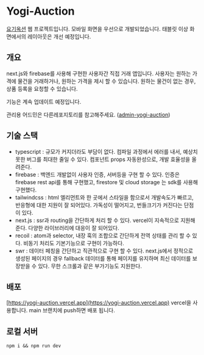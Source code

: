 # Yogi-Auction  
[요기옥션](https://yogi-auction.vercel.app) 웹 프로젝트입니다. 모바일 화면을 우선으로 개발되었습니다. 태블릿 이상 화면에서의 레이아웃은 개선 예정입니다.

## 개요
next.js와 firebase를 사용해 구현한 사용자간 직접 거래 앱입니다. 사용자는 원하는 가격에 물건을 거래하거나, 원하는 가격을 제시 할 수 있습니다. 원하는 물건이 없는 경우, 상품 등록을 요청할 수 있습니다.  

기능은 계속 업데이트 예정입니다.  

관리용 어드민은 다른레포지토리를 참고해주세요. ([admin-yogi-auction](https://github.com/lee-donghyun/admin-yogi-auction))


## 기술 스택
- typescript : 규모가 커지더라도 부담이 없다. 컴파일 과정에서 에러를 내서, 예상치 못한 버그를 최대한 줄일 수 있다. 컴포넌트 props 자동완성으로, 개발 효율성을 올려준다.
- firebase : 백엔드 개발없이 사용자 인증, 서버등을 구현 할 수 있다. 인증은 firebase rest api를 통해 구현했고, firestore 및 cloud storage 는 sdk를 사용해 구현했다.
- tailwindcss : html 엘리먼트와 한 곳에서 스타일을 함으로서 개발속도가 빠르고, 반응형에 대한 지원이 잘 되어있다. 가독성이 떨어지고, 번들크기가 커진다는 단점이 있다.
- next.js : ssr과 routing을 간단하게 처리 할 수 있다. vercel이 지속적으로 지원해준다. 다양한 라이브러리에 대응이 잘 되어있다.
- recoil : atom과 selector, 내장 훅의 조합으로 간단하게 전역 상태를 관리 할 수 있다. 비동기 처리도 기본기능으로 구현이 가능하다.
- swr : 데이터 페칭을 간단하고 직관적으로 구현 할 수 있다. next.js에서 정적으로 생성된 페이지의 경우 fallback 데이터를 통해 페이지를 유지하며 최신 데이터를 보장받을 수 있다. 무한 스크롤과 같은 부가기능도 지원한다.


## 배포
[https://yogi-auction.vercel.app](https://yogi-auction.vercel.app)
vercel을 사용합니다. main 브랜치에 push하면 배포 됩니다.

## 로컬 서버
```
npm i && npm run dev
```
